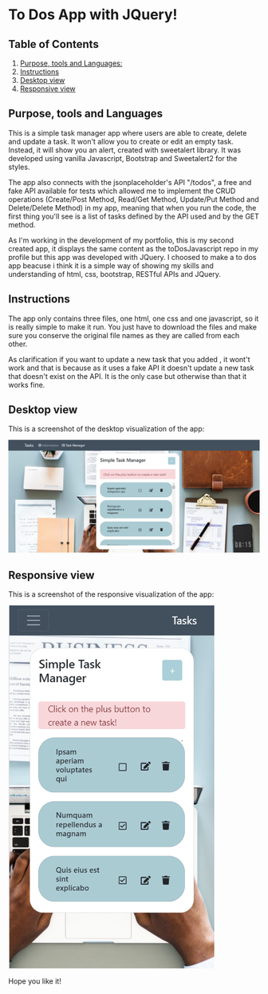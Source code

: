 # To Dos App with JQuery!

## Table of Contents

1. [Purpose, tools and Languages:](#purpose-tools-and-languages)
2. [Instructions](#instructions)
3. [Desktop view](#desktop-view)
4. [Responsive view](#responsive-view)

## Purpose, tools and Languages

This is a simple task manager app where users are able to create, delete and update a task. It won't allow you to create or edit an empty task. Instead, it will show you an alert, created with sweetalert library. It was developed using vanilla Javascript, Bootstrap and Sweetalert2 for the styles.

The app also connects with the jsonplaceholder's API "/todos", a free and fake API available for tests which allowed me to implement the CRUD operations (Create/Post Method, Read/Get Method, Update/Put Method and Delete/Delete Method) in my app, meaning that when you run the code, the first thing you'll see is a list of tasks defined by the API used and by the GET method.

As I'm working in the development of my portfolio, this is my second created app, it displays the same content as the toDosJavascript repo in my profile but this app was developed with JQuery. I choosed to make a to dos app beacuse i think it is a simple way of showing my skills and understanding of html, css, bootstrap, RESTful APIs and JQuery.

## Instructions

The app only contains three files, one html, one css and one javascript, so it is really simple to make it run. You just have to download the files and make sure you conserve the original file names as they are called from each other.

As clarification if you want to update a new task that you added , it wont't work and that is because as it uses a fake API it doesn't update a new task that doesn't exist on the API. It is the only case but otherwise than that it works fine.

## Desktop view

This is a screenshot of the desktop visualization of the app:

![Screenshot of how the desktop image looks](desktop.png?raw=true "Desktop design")

## Responsive view

This is a screenshot of the responsive visualization of the app:

![Screenshot of how the desktop image looks](responsive.png?raw=true "Desktop design")

Hope you like it!
